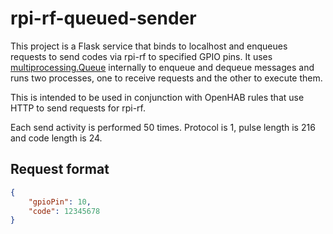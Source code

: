 # rpi-rf-queued-sender

This project is a Flask service that binds to localhost and enqueues requests
to send codes via rpi-rf to specified GPIO pins. It uses
[multiprocessing.Queue](https://docs.python.org/3/library/multiprocessing.html#multiprocessing.Queue)
internally to enqueue and dequeue messages and runs two processes, one to
receive requests and the other to execute them.

This is intended to be used in conjunction with OpenHAB rules that use HTTP
to send requests for rpi-rf.

Each send activity is performed 50 times. Protocol is 1, pulse length is 216
and code length is 24.

## Request format

```json
{
    "gpioPin": 10,
    "code": 12345678
}
```

